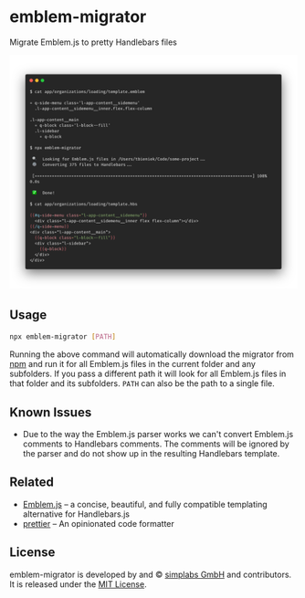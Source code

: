 emblem-migrator
==============================================================================

Migrate Emblem.js to pretty Handlebars files

![Screenshot of emblem-migrator](screenshot.png)

Usage
------------------------------------------------------------------------------

```bash
npx emblem-migrator [PATH]
```

Running the above command will automatically download the migrator from [npm](https://www.npmjs.com/)
and run it for all Emblem.js files in the current folder and any subfolders.
If you pass a different path it will look for all Emblem.js files in that
folder and its subfolders. `PATH` can also be the path to a single file.


Known Issues
------------------------------------------------------------------------------

- Due to the way the Emblem.js parser works we can't convert Emblem.js comments
  to Handlebars comments. The comments will be ignored by the parser and do not
  show up in the resulting Handlebars template.


Related
------------------------------------------------------------------------------

- [Emblem.js](http://emblemjs.com/) – a concise, beautiful, and fully
  compatible templating alternative for Handlebars.js
- [prettier](https://github.com/chaijs/chai-jquery) – An opinionated code
  formatter


License
------------------------------------------------------------------------------

emblem-migrator is developed by and &copy; [simplabs GmbH](http://simplabs.com) and
contributors. It is released under the [MIT License](https://github.com/simplabs/emblem-migrator/blob/master/LICENSE.md).
